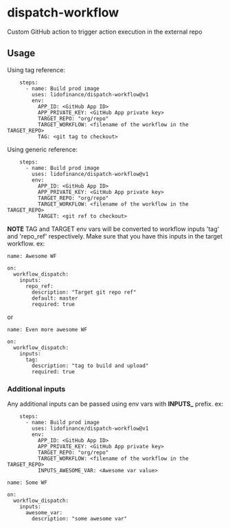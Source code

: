 # dispatch-workflow

Custom GitHub action to trigger action execution in the external repo

## Usage

Using tag reference:

```
    steps:
      - name: Build prod image
        uses: lidofinance/dispatch-workflow@v1
        env:
          APP_ID: <GitHub App ID>
          APP_PRIVATE_KEY: <GitHub App private key>
          TARGET_REPO: "org/repo"
          TARGET_WORKFLOW: <filename of the workflow in the TARGET_REPO>
          TAG: <git tag to checkout>
```

Using generic reference:

```
    steps:
      - name: Build prod image
        uses: lidofinance/dispatch-workflow@v1
        env:
          APP_ID: <GitHub App ID>
          APP_PRIVATE_KEY: <GitHub App private key>
          TARGET_REPO: "org/repo"
          TARGET_WORKFLOW: <filename of the workflow in the TARGET_REPO>
          TARGET: <git ref to checkout>
```

**NOTE** TAG and TARGET env vars will be converted to workflow inputs 'tag' and 'repo_ref' respectively. Make sure that
you have this inputs in the target workflow. ex:

```
name: Awesome WF

on:
  workflow_dispatch:
    inputs:
      repo_ref:
        description: "Target git repo ref"
        default: master
        required: true
```

or

```
name: Even more awesome WF

on:
  workflow_dispatch:
    inputs:
      tag:
        description: "tag to build and upload"
        required: true
```

### Additional inputs

Any additional inputs can be passed using env vars with **INPUTS_** prefix. ex:

```
    steps:
      - name: Build prod image
        uses: lidofinance/dispatch-workflow@v1
        env:
          APP_ID: <GitHub App ID>
          APP_PRIVATE_KEY: <GitHub App private key>
          TARGET_REPO: "org/repo"
          TARGET_WORKFLOW: <filename of the workflow in the TARGET_REPO>
          INPUTS_AWESOME_VAR: <Awesome var value>
```

```
name: Some WF

on:
  workflow_dispatch:
    inputs:
      awesome_var:
        description: "some awesome var"
```